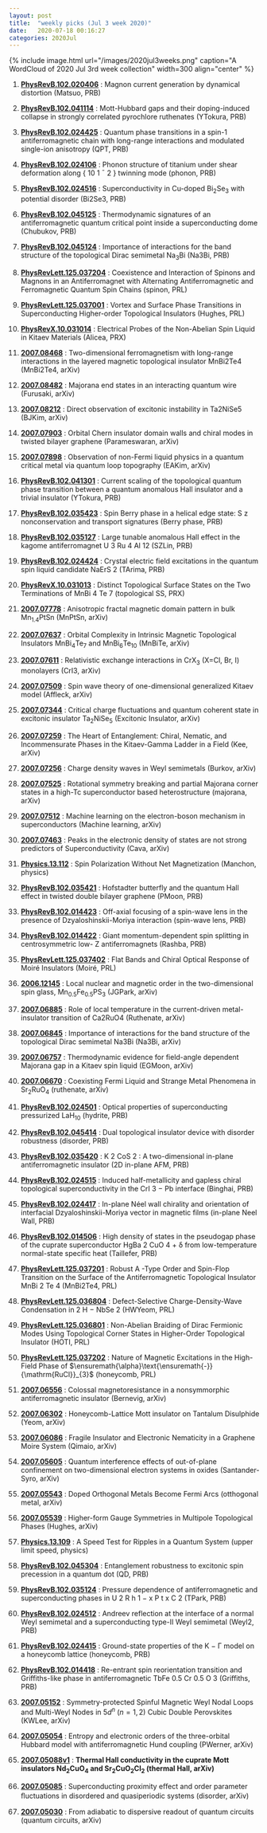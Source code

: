 ```yaml
---
layout: post
title:  "weekly picks (Jul 3 week 2020)"
date:   2020-07-18 00:16:27
categories: 2020Jul
---
```


{% include image.html url="/images/2020jul3weeks.png" caption="A WordCloud of 2020 Jul 3rd week collection" width=300 align="center" %}



1. **[PhysRevB.102.020406](https://link.aps.org/doi/10.1103/PhysRevB.102.020406)** : Magnon current generation by dynamical distortion (Matsuo, PRB)

1. **[PhysRevB.102.041114](https://link.aps.org/doi/10.1103/PhysRevB.102.041114)** : Mott-Hubbard gaps and their doping-induced collapse in strongly correlated pyrochlore ruthenates (YTokura, PRB)

1. **[PhysRevB.102.024425](https://link.aps.org/doi/10.1103/PhysRevB.102.024425)** : Quantum phase transitions in a spin-1 antiferromagnetic chain with long-range interactions and modulated single-ion anisotropy (QPT, PRB)

1. **[PhysRevB.102.024106](https://link.aps.org/doi/10.1103/PhysRevB.102.024106)** : Phonon structure of titanium under shear deformation along { 10 1 ¯ 2 } twinning mode (phonon, PRB)

1. **[PhysRevB.102.024516](https://link.aps.org/doi/10.1103/PhysRevB.102.024516)** : Superconductivity in Cu-doped ${\mathrm{Bi}}_{2}{\mathrm{Se}}_{3}$ with potential disorder (Bi2Se3, PRB)

1. **[PhysRevB.102.045125](https://link.aps.org/doi/10.1103/PhysRevB.102.045125)** : Thermodynamic signatures of an antiferromagnetic quantum critical point inside a superconducting dome (Chubukov, PRB)

1. **[PhysRevB.102.045124](https://link.aps.org/doi/10.1103/PhysRevB.102.045124)** : Importance of interactions for the band structure of the topological Dirac semimetal ${\mathrm{Na}}_{3}\mathrm{Bi}$ (Na3Bi, PRB)

1. **[PhysRevLett.125.037204](https://link.aps.org/doi/10.1103/PhysRevLett.125.037204)** : Coexistence and Interaction of Spinons and Magnons in an Antiferromagnet with Alternating Antiferromagnetic and Ferromagnetic Quantum Spin Chains (spinon, PRL)

1. **[PhysRevLett.125.037001](https://link.aps.org/doi/10.1103/PhysRevLett.125.037001)** : Vortex and Surface Phase Transitions in Superconducting Higher-order Topological Insulators (Hughes, PRL)

1. **[PhysRevX.10.031014](https://link.aps.org/doi/10.1103/PhysRevX.10.031014)** : Electrical Probes of the Non-Abelian Spin Liquid in Kitaev Materials (Alicea, PRX)


1. **[2007.08468](http://arxiv.org/abs/2007.08468)** : Two-dimensional ferromagnetism with long-range interactions in the layered magnetic topological insulator MnBi2Te4 (MnBi2Te4, arXiv)

1. **[2007.08482](http://arxiv.org/abs/2007.08482)** : Majorana end states in an interacting quantum wire (Furusaki, arXiv)

1. **[2007.08212](http://arxiv.org/abs/2007.08212)** : Direct observation of excitonic instability in Ta2NiSe5 (BJKim, arXiv)

1. **[2007.07903](http://arxiv.org/abs/2007.07903)** : Orbital Chern insulator domain walls and chiral modes in twisted bilayer graphene (Parameswaran, arXiv)

1. **[2007.07898](http://arxiv.org/abs/2007.07898)** : Observation of non-Fermi liquid physics in a quantum critical metal via quantum loop topography (EAKim, arXiv)

1. **[PhysRevB.102.041301](https://link.aps.org/doi/10.1103/PhysRevB.102.041301)** : Current scaling of the topological quantum phase transition between a quantum anomalous Hall insulator and a trivial insulator (YTokura, PRB)

1. **[PhysRevB.102.035423](https://link.aps.org/doi/10.1103/PhysRevB.102.035423)** : Spin Berry phase in a helical edge state: S z nonconservation and transport signatures (Berry phase, PRB)

1. **[PhysRevB.102.035127](https://link.aps.org/doi/10.1103/PhysRevB.102.035127)** : Large tunable anomalous Hall effect in the kagome antiferromagnet U 3 Ru 4 Al 12 (SZLin, PRB)

1. **[PhysRevB.102.024424](https://link.aps.org/doi/10.1103/PhysRevB.102.024424)** : Crystal electric field excitations in the quantum spin liquid candidate NaErS 2 (TArima, PRB)

1. **[PhysRevX.10.031013](https://link.aps.org/doi/10.1103/PhysRevX.10.031013)** : Distinct Topological Surface States on the Two Terminations of MnBi 4 Te 7 (topological SS, PRX)



1. **[2007.07778](http://arxiv.org/abs/2007.07778)** : Anisotropic fractal magnetic domain pattern in bulk Mn$_{1.4}$PtSn (MnPtSn, arXiv)

1. **[2007.07637](http://arxiv.org/abs/2007.07637)** : Orbital Complexity in Intrinsic Magnetic Topological Insulators MnBi$_4$Te$_7$ and MnBi$_6$Te$_{10}$ (MnBiTe, arXiv)

1. **[2007.07611](http://arxiv.org/abs/2007.07611)** : Relativistic exchange interactions in CrX$_3$ (X=Cl, Br, I) monolayers (CrI3, arXiv)

1. **[2007.07509](http://arxiv.org/abs/2007.07509)** : Spin wave theory of one-dimensional generalized Kitaev model (Affleck, arXiv)

1. **[2007.07344](http://arxiv.org/abs/2007.07344)** : Critical charge fluctuations and quantum coherent state in excitonic insulator Ta$_2$NiSe$_5$ (Excitonic Insulator, arXiv)

1. **[2007.07259](http://arxiv.org/abs/2007.07259)** : The Heart of Entanglement: Chiral, Nematic, and Incommensurate Phases in the Kitaev-Gamma Ladder in a Field (Kee, arXiv)

1. **[2007.07256](http://arxiv.org/abs/2007.07256)** : Charge density waves in Weyl semimetals (Burkov, arXiv)

1. **[2007.07525](http://arxiv.org/abs/2007.07525)** : Rotational symmetry breaking and partial Majorana corner states in a high-Tc superconductor based heterostructure (majorana, arXiv)

1. **[2007.07512](http://arxiv.org/abs/2007.07512)** : Machine learning on the electron-boson mechanism in superconductors (Machine learning, arXiv)

1. **[2007.07463](http://arxiv.org/abs/2007.07463)** : Peaks in the electronic density of states are not strong predictors of Superconductivity (Cava, arXiv)

1. **[Physics.13.112](https://link.aps.org/doi/10.1103/Physics.13.112)** : Spin Polarization Without Net Magnetization (Manchon, physics)

1. **[PhysRevB.102.035421](https://link.aps.org/doi/10.1103/PhysRevB.102.035421)** : Hofstadter butterfly and the quantum Hall effect in twisted double bilayer graphene (PMoon, PRB)

1. **[PhysRevB.102.014423](https://link.aps.org/doi/10.1103/PhysRevB.102.014423)** : Off-axial focusing of a spin-wave lens in the presence of Dzyaloshinskii-Moriya interaction (spin-wave lens, PRB)

1. **[PhysRevB.102.014422](https://link.aps.org/doi/10.1103/PhysRevB.102.014422)** : Giant momentum-dependent spin splitting in centrosymmetric low- Z antiferromagnets (Rashba, PRB)

1. **[PhysRevLett.125.037402](https://link.aps.org/doi/10.1103/PhysRevLett.125.037402)** : Flat Bands and Chiral Optical Response of Moiré Insulators (Moiré, PRL)


1. **[2006.12145](http://arxiv.org/abs/2006.12145)** : Local nuclear and magnetic order in the two-dimensional spin glass, Mn$_{0.5}$Fe$_{0.5}$PS$_3$ (JGPark, arXiv)

1. **[2007.06885](http://arxiv.org/abs/2007.06885)** : Role of local temperature in the current-driven metal-insulator transition of Ca2RuO4 (Ruthenate, arXiv)

1. **[2007.06845](http://arxiv.org/abs/2007.06845)** : Importance of interactions for the band structure of the topological Dirac semimetal Na3Bi (Na3Bi, arXiv)

1. **[2007.06757](http://arxiv.org/abs/2007.06757)** : Thermodynamic evidence for field-angle dependent Majorana gap in a Kitaev spin liquid (EGMoon, arXiv)

1. **[2007.06670](http://arxiv.org/abs/2007.06670)** : Coexisting Fermi Liquid and Strange Metal Phenomena in Sr$_2$RuO$_4$ (ruthenate, arXiv)

1. **[PhysRevB.102.024501](https://link.aps.org/doi/10.1103/PhysRevB.102.024501)** : Optical properties of superconducting pressurized ${\mathrm{LaH}}_{10}$ (hydrite, PRB)

1. **[PhysRevB.102.045414](https://link.aps.org/doi/10.1103/PhysRevB.102.045414)** : Dual topological insulator device with disorder robustness (disorder, PRB)

1. **[PhysRevB.102.035420](https://link.aps.org/doi/10.1103/PhysRevB.102.035420)** : K 2 CoS 2 : A two-dimensional in-plane antiferromagnetic insulator (2D in-plane AFM, PRB)

1. **[PhysRevB.102.024515](https://link.aps.org/doi/10.1103/PhysRevB.102.024515)** : Induced half-metallicity and gapless chiral topological superconductivity in the CrI 3 − Pb interface (Binghai, PRB)

1. **[PhysRevB.102.024417](https://link.aps.org/doi/10.1103/PhysRevB.102.024417)** : In-plane Néel wall chirality and orientation of interfacial Dzyaloshinskii-Moriya vector in magnetic films (in-plane Neel Wall, PRB)

1. **[PhysRevB.102.014506](https://link.aps.org/doi/10.1103/PhysRevB.102.014506)** : High density of states in the pseudogap phase of the cuprate superconductor HgBa 2 CuO 4 + δ from low-temperature normal-state specific heat (Taillefer, PRB)

1. **[PhysRevLett.125.037201](https://link.aps.org/doi/10.1103/PhysRevLett.125.037201)** : Robust A -Type Order and Spin-Flop Transition on the Surface of the Antiferromagnetic Topological Insulator MnBi 2 Te 4 (MnBi2Te4, PRL)

1. **[PhysRevLett.125.036804](https://link.aps.org/doi/10.1103/PhysRevLett.125.036804)** : Defect-Selective Charge-Density-Wave Condensation in 2 H − NbSe 2 (HWYeom, PRL)

1. **[PhysRevLett.125.036801](https://link.aps.org/doi/10.1103/PhysRevLett.125.036801)** : Non-Abelian Braiding of Dirac Fermionic Modes Using Topological Corner States in Higher-Order Topological Insulator (HOTI, PRL)

1. **[PhysRevLett.125.037202](https://link.aps.org/doi/10.1103/PhysRevLett.125.037202)** : Nature of Magnetic Excitations in the High-Field Phase of $\ensuremath{\alpha}\text{\ensuremath{-}}{\mathrm{RuCl}}_{3}$ (honeycomb, PRL)


1. **[2007.06556](http://arxiv.org/abs/2007.06556)** : Colossal magnetoresistance in a nonsymmorphic antiferromagnetic insulator (Bernevig, arXiv)

1. **[2007.06302](http://arxiv.org/abs/2007.06302)** : Honeycomb-Lattice Mott insulator on Tantalum Disulphide (Yeom, arXiv)

1. **[2007.06086](http://arxiv.org/abs/2007.06086)** : Fragile Insulator and Electronic Nematicity in a Graphene Moire System (Qimaio, arXiv)

1. **[2007.05605](http://arxiv.org/abs/2007.05605)** : Quantum interference effects of out-of-plane confinement on two-dimensional electron systems in oxides (Santander-Syro, arXiv)

1. **[2007.05543](http://arxiv.org/abs/2007.05543)** : Doped Orthogonal Metals Become Fermi Arcs (otthogonal metal, arXiv)

1. **[2007.05539](http://arxiv.org/abs/2007.05539)** : Higher-form Gauge Symmetries in Multipole Topological Phases (Hughes, arXiv)

1. **[Physics.13.109](https://link.aps.org/doi/10.1103/Physics.13.109)** : A Speed Test for Ripples in a Quantum System (upper limit speed, physics)

1. **[PhysRevB.102.045304](https://link.aps.org/doi/10.1103/PhysRevB.102.045304)** : Entanglement robustness to excitonic spin precession in a quantum dot (QD, PRB)

1. **[PhysRevB.102.035124](https://link.aps.org/doi/10.1103/PhysRevB.102.035124)** : Pressure dependence of antiferromagnetic and superconducting phases in U 2 R h 1 − x P t x C 2 (TPark, PRB)

1. **[PhysRevB.102.024512](https://link.aps.org/doi/10.1103/PhysRevB.102.024512)** : Andreev reflection at the interface of a normal Weyl semimetal and a superconducting type-II Weyl semimetal (Weyl2, PRB)

1. **[PhysRevB.102.024415](https://link.aps.org/doi/10.1103/PhysRevB.102.024415)** : Ground-state properties of the K − Γ model on a honeycomb lattice (honeycomb, PRB)

1. **[PhysRevB.102.014418](https://link.aps.org/doi/10.1103/PhysRevB.102.014418)** : Re-entrant spin reorientation transition and Griffiths-like phase in antiferromagnetic TbFe 0.5 Cr 0.5 O 3 (Griffiths, PRB)


1. **[2007.05152](http://arxiv.org/abs/2007.05152)** : Symmetry-protected Spinful Magnetic Weyl Nodal Loops and Multi-Weyl Nodes in $5d^n$ $(n=1,2)$ Cubic Double Perovskites (KWLee, arXiv)

1. **[2007.05054](http://arxiv.org/abs/2007.05054)** : Entropy and electronic orders of the three-orbital Hubbard model with antiferromagnetic Hund coupling (PWerner, arXiv)

1. **[2007.05088v1](https://arxiv.org/abs/2007.05088v1)** : **Thermal Hall conductivity in the cuprate Mott insulators Nd$_2$CuO$_4$ and Sr$_2$CuO$_2$Cl$_2$ (thermal Hall, arXiv)**

1. **[2007.05085](https://arxiv.org/abs2007.05085)** : Superconducting proximity eﬀect and order parameter ﬂuctuations in disordered and quasiperiodic systems (disorder, arXiv)

1. **[2007.05030](https://arxiv.org/abs/2007.05030)** : From adiabatic to dispersive readout of quantum circuits (quantum circuits, arXiv)